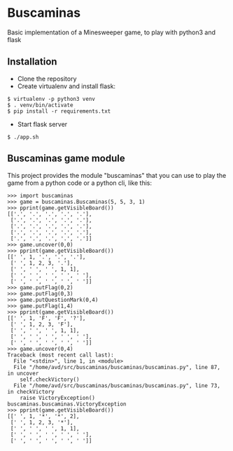 # Buscaminas

Basic implementation of a Minesweeper game, to play with python3 and flask

## Installation
* Clone the repository
* Create virtualenv and install flask:
```
$ virtualenv -p python3 venv
$ . venv/bin/activate
$ pip install -r requirements.txt
```
* Start flask server
```
$ ./app.sh
```

## Buscaminas game module
This project provides the module "buscaminas" that you can use to play the game from a python code or a python cli, like this:

```
>>> import buscaminas
>>> game = buscaminas.Buscaminas(5, 5, 3, 1)
>>> pprint(game.getVisibleBoard())
[['.', '.', '.', '.', '.'],
 ['.', '.', '.', '.', '.'],
 ['.', '.', '.', '.', '.'],
 ['.', '.', '.', '.', '.'],
 ['.', '.', '.', '.', '.']]
>>> game.uncover(0,0)
>>> pprint(game.getVisibleBoard())
[[' ', 1, '.', '.', '.'],
 [' ', 1, 2, 3, '.'],
 [' ', ' ', ' ', 1, 1],
 [' ', ' ', ' ', ' ', ' '],
 [' ', ' ', ' ', ' ', ' ']]
>>> game.putFlag(0,2)
>>> game.putFlag(0,3)
>>> game.putQuestionMark(0,4)
>>> game.putFlag(1,4)
>>> pprint(game.getVisibleBoard())
[[' ', 1, 'F', 'F', '?'],
 [' ', 1, 2, 3, 'F'],
 [' ', ' ', ' ', 1, 1],
 [' ', ' ', ' ', ' ', ' '],
 [' ', ' ', ' ', ' ', ' ']]
>>> game.uncover(0,4)
Traceback (most recent call last):
  File "<stdin>", line 1, in <module>
  File "/home/avd/src/buscaminas/buscaminas/buscaminas.py", line 87, in uncover
    self.checkVictory()
  File "/home/avd/src/buscaminas/buscaminas/buscaminas.py", line 73, in checkVictory
    raise VictoryException()
buscaminas.buscaminas.VictoryException
>>> pprint(game.getVisibleBoard())
[[' ', 1, '*', '*', 2],
 [' ', 1, 2, 3, '*'],
 [' ', ' ', ' ', 1, 1],
 [' ', ' ', ' ', ' ', ' '],
 [' ', ' ', ' ', ' ', ' ']]

```